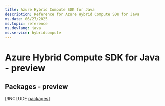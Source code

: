 ```yaml
---
title: Azure Hybrid Compute SDK for Java
description: Reference for Azure Hybrid Compute SDK for Java
ms.date: 06/27/2025
ms.topic: reference
ms.devlang: java
ms.service: hybridcompute
---
```

# Azure Hybrid Compute SDK for Java - preview
## Packages - preview
[!INCLUDE [packages](hybrid-compute-index.md)]
